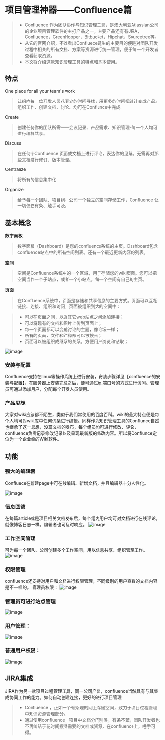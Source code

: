 
# 项目管理神器——Confluence篇

>* Confluence 作为团队协作与知识管理工具，是澳大利亚Atlassian公司的企业项目管理软件的主打产品之一，主要产品还有有JIRA，Confluence，GreenHopper，Bitbucket，Hipchat，Sourcetree等。
>* 从它的官网介绍，不难看出Confluece诞生的主要目的便是对团队开发过程中相关的所有文档、方案等资源进行统一管理，便于每一个开发者查看获取资源。
>* 本文将介绍这款知识管理工具的特点和基本使用。

## 特点
One place for all your team's work 
> 让组内每一位开发人员花更少的时间寻找，用更多的时间把设计变成产品。组织工作、创建文档、讨论、均可在Conflunce中完成

Create
> 创建任何你的团队所需——会议记录、产品需求、知识管理-每一个人均可进行编辑共享。

Discuss    
> 在任何个Confluence  页面或文档上进行评论，表达你的见解。无需再对那些文档进行修订、版本管理。

Centralize    
> 将所有的信息集中化

Organize    
> 给予每一个团队、项目组、公司一个独立的空间存储工作，Confluence 让一切仅仅有条、触手可及。

## 基本概念

**数字面板**
> 数字面板（Dashboard）是您的confluence系统的主页。Dashboard包含confluence站点中的所有空间列表。还有一个最近更新内容的列表。
 
**空间**
> 空间是Confluence系统中的一个区域，用于存储您的wiki页面。您可以把空间当作一个子站点，或者一个小站点，每一个空间有自己的主页。
 
**页面**
> 在Confluence系统中，页面是存储和共享信息的主要方式。页面可以互相链接、连接、组织和访问，页面被组织到大的空间中：

>* 可以在页面之间，以及其它web站点之间添加连接；
>* 可以将现有的文档和图片上传到页面上；
>* 每一个页面都可以变成讨论的主题，像论坛一样；
>* 所有的页面，文件和注释都可以被搜索；
>* 页面可以被组织成继承的关系，方便用户浏览和钻取；

![image](https://github.com/csyeva/eva/blob/master/img/github/wiki1.png)

### 安装与配置
Confluence支持在linux等操作系统上进行安装，安装步骤详见【confluence的安装与配置】，在服务器上安装完成之后，便可通过ip.端口号的方式进行访问。管理员可通过添加用户，分配每个开发人员使用。

### 产品思想
大家对wiki应该都不陌生，类似于我们常使用的百度百科。wiki的最大特点便是每个人均可对wiki库中任何词条进行编辑。同样作为知识管理工具的Conflunce自然也继承了这一思想，没篇文档的发布，每个组员均可进行修改、评论，confluence负责记录修改记录以及呈现最新版的修改内容。所以将Conflunce定位为一个企业级的Wiki软件。

## 功能

### 强大的编辑器
Confluece在新建page中可在线编辑、新增文档，并且编辑器十分人性化。

![image](https://github.com/csyeva/eva/blob/master/img/github/wiki2.png)

### 信息回馈
在每篇article或是项目相关文档发布后，每个组内用户均可对文档进行在线评论，就像博客日志一样。编辑者也可及时响应。
![image](https://github.com/csyeva/eva/blob/master/img/github/wiki3.png)

### 工作空间管理
可为每一个团队、公司创建多个工作空间，用以信息共享、组织管理工作。
![image](https://github.com/csyeva/eva/blob/master/img/github/wiki4.png)

### 权限管理
confluence还支持对用户和文档进行权限管理，不同级别的用户查看的文档内容是不一样的。
管理员权限：
![image](https://github.com/csyeva/eva/blob/master/img/github/wiki5.png)

### 管理员可进行站点管理
![image](https://github.com/csyeva/eva/blob/master/img/github/wiki6.png)

### 用户管理：
![image](https://github.com/csyeva/eva/blob/master/img/github/wiki7.png)
### 普通用户权限：
![image](https://github.com/csyeva/eva/blob/master/img/github/wiki8.png)

## JIRA集成
JIRA作为另一款项目过程管理工具，同一公司产出，confluence当然具有与其集成协同工作的能力。如何自动创建连接，更好的进行项目管理


>* Confluence ，正如一个有条理的网上存储空间，致力于项目过程管理中知识资源管理部分。
>* 通过使用confluence，项目中文档分门别类，有条不紊，团队开发者也不再纠结于花时间搜寻需要的文档或资源，在confluence上，唾手可得。


